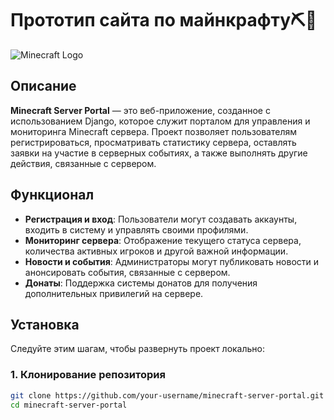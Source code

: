 # Прототип сайта по майнкрафту⛏🧱

![Minecraft Logo](https://example.com/minecraft_logo.png)

## Описание

**Minecraft Server Portal** — это веб-приложение, созданное с использованием Django, которое служит порталом для управления и мониторинга Minecraft сервера. Проект позволяет пользователям регистрироваться, просматривать статистику сервера, оставлять заявки на участие в серверных событиях, а также выполнять другие действия, связанные с сервером.

## Функционал

- **Регистрация и вход**: Пользователи могут создавать аккаунты, входить в систему и управлять своими профилями.
- **Мониторинг сервера**: Отображение текущего статуса сервера, количества активных игроков и другой важной информации.
- **Новости и события**: Администраторы могут публиковать новости и анонсировать события, связанные с сервером.
- **Донаты**: Поддержка системы донатов для получения дополнительных привилегий на сервере.

## Установка

Следуйте этим шагам, чтобы развернуть проект локально:

### 1. Клонирование репозитория

```bash
git clone https://github.com/your-username/minecraft-server-portal.git
cd minecraft-server-portal
